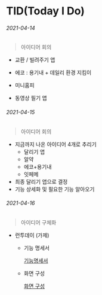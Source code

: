# TID(Today I Do)



###### 2021-04-14

> 아이디어 회의

- 교환 / 빌려주기 앱

- 에코 : 용기내 + 데일리 환경 지킴이

- 미니홈피

- 동영상 필기 앱



###### 2021-04-15

> 아이디어 회의

- 지금까지 나온 아이디어 4개로 추리기
  - 달리기 앱
  - 알약
  - 에코+용기내
  - 잇페메
- 최종 달리기 앱으로 결정
- 기능 상세화 및 필요한 기능 알아오기



###### 2021-04-16

> 아이디어 구체화

- 런투데이 (가제)

  - 기능 명세서

    [기능명세서](https://www.notion.so/7289c94bdfcd441dbcd992409d5ee49b)

  - 화면 구성

    [화면 구성](https://www.notion.so/26445c9b62854e14a0b50143ef038525)